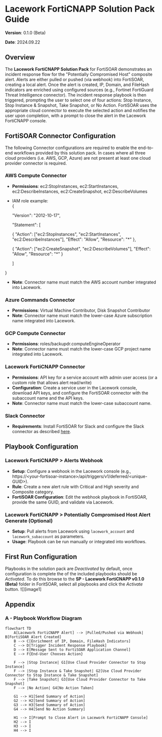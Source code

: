 # Lacework FortiCNAPP Solution Pack Guide 

**Version**: 0.1.0 (Beta) 

**Date**: 2024.09.22 

## Overview  

The **Lacework FortiCNAPP Solution Pack** for FortiSOAR demonstrates an incident response flow for the "Potentially Compromised Host" composite alert. Alerts are either pulled or pushed (via webhook) into FortiSOAR, creating a local alert. Once the alert is created, IP, Domain, and FileHash indicators are enriched using configured sources (e.g., Fortinet FortiGuard Threat Intelligence connector). The incident response playbook is then triggered, prompting the user to select one of four actions: Stop Instance, Stop Instance & Snapshot, Take Snapshot, or No Action. FortiSOAR uses the appropriate cloud connector to execute the selected action and notifies the user upon completion, with a prompt to close the alert in the Lacework FortiCNAPP console. 

## FortiSOAR Connector Configuration 

The following Connector configurations are required to enable the end-to-end workflows provided by this solution pack. In cases where all three cloud providers (i.e. AWS, GCP, Azure) are not present at least one cloud provider connector is required.  

### AWS Compute Connector 

* **Permissions**: ec2:StopInstances, ec2:StartInstances, ec2:DescribeInstances, ec2:CreateSnapshot, ec2:DescribeVolumes   
* IAM role example:   
  { 

 

  "Version": "2012-10-17",   
 

  "Statement": \[   
 

	{ "Action": \["ec2:StopInstances", "ec2:StartInstances", "ec2:DescribeInstances"\], "Effect": "Allow", "Resource": "\*" },   
 

	{ "Action": \["ec2:CreateSnapshot", "ec2:DescribeVolumes"\], "Effect": "Allow", "Resource": "\*" }   
 

  \]   
 

}   
 

* **Note**: Connector name must match the AWS account number integrated into Lacework. 

### Azure Commands Connector 

* **Permissions**: Virtual Machine Contributor, Disk Snapshot Contributor   
* **Note**: Connector name must match the lower-case Azure subscription name integrated into Lacework. 

### GCP Compute Connector 

* **Permissions**: roles/backupdr.computeEngineOperator   
* **Note**: Connector name must match the lower-case GCP project name integrated into Lacework. 

### Lacework FortiCNAPP Connector 

* **Permissions**: API key for a service account with admin user access (or a custom role that allows alert read/write)   
* **Configuration**: Create a service user in the Lacework console, download API keys, and configure the FortiSOAR connector with the subaccount name and the API keys.   
* **Note**: Connector name must match the lower-case subaccount name. 

### Slack Connector 

* **Requirements**: Install FortiSOAR for Slack and configure the Slack connector as described [here](https://docs.fortinet.com/document/fortisoar/1.0.0/fortisoar-for-slack-application/468/fortisoar-for-slack-application-v1-0-0). 

## Playbook Configuration 

### Lacework FortiCNAPP \> Alerts Webhook 

* **Setup**: Configure a webhook in the Lacework console (e.g., https://\<your-fortisoar-instance\>/api/triggers/v1/deferred/\<unique-GUID\>).   
* **Rule**: Create a new alert rule with Critical and High severity and Composite category.   
* **FortiSOAR Configuration**: Edit the webhook playbook in FortiSOAR, provide the same GUID, and validate via Lacework. 

### Lacework FortiCNAPP \> Potentially Compromised Host Alert Generate (Optional) 

* **Setup**: Pull alerts from Lacework using `lacework_account` and `lacework_subaccount` as parameters.   
* **Usage**: Playbook can be run manually or integrated into workflows. 

## First Run Configuration 

Playbooks in the solution pack are *Deactivated* by default, once configuration is complete the of the included playbooks should be *Activated*. To do this browse to the **SP \- Lacework FortiCNAPP v0.1.0 (Beta)** folder in ForitSOAR, select all playbooks and click the *Activate* button. ![][image1]

## Appendix 

### A \- Playbook Workflow Diagram 

```mermaid
flowchart TD
    A[Lacework FortiCNAPP Alert] --> |Pulled/Pushed via Webhook| B[FortiSOAR Alert Created]
    B --> C[Enrichment of IP, Domain, FileHash Indicators]
    C --> D[Trigger Incident Response Playbook]
    D --> E[Message Sent to FortiSOAR Application Channel]
    E --> F{End-User Chooses Action}
    
    F --> |Stop Instance| G1[Use Cloud Provider Connector to Stop Instance]
    F --> |Stop Instance & Take Snapshot| G2[Use Cloud Provider Connector to Stop Instance & Take Snapshot]
    F --> |Take Snapshot| G3[Use Cloud Provider Connector to Take Snapshot]
    F --> |No Action| G4[No Action Taken]
    
    G1 --> H1[Send Summary of Action]
    G2 --> H2[Send Summary of Action]
    G3 --> H3[Send Summary of Action]
    G4 --> H4[Send No Action Summary]
    
    H1 --> I[Prompt to Close Alert in Lacework FortiCNAPP Console]
    H2 --> I
    H3 --> I
    H4 --> I

```